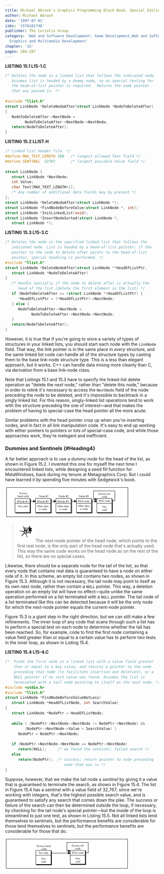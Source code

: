 ```yaml
---
title: Michael Abrash's Graphics Programming Black Book, Special Edition
author: Michael Abrash
date: '1997-07-01'
isbn: '1576101746'
publisher: The Coriolis Group
category: 'Web and Software Development: Game Development,Web and Software Development:
  Graphics and Multimedia Development'
chapter: '15'
pages: 284-287
---
```


**LISTING 15.1 L15-1.C**

```c
/* Deletes the node in a linked list that follows the indicated node.
   Assumes list is headed by a dummy node, so no special testing for
   the head-of-list pointer is required.  Returns the same pointer
   that was passed in. */

#include "llist.h"
struct LinkNode *DeleteNodeAfter(struct LinkNode *NodeToDeleteAfter)
{
   NodeToDeleteAfter->NextNode =
         NodeToDeleteAfter->NextNode->NextNode;
   return(NodeToDeleteAfter);
}
```

**LISTING 15.2 LLIST.H**

```c
/* Linked list header file. */
#define MAX_TEXT_LENGTH 100   /* longest allowed Text field */
#define SENTINEL  32767       /* largest possible Value field */

struct LinkNode {
   struct LinkNode *NextNode;
   int Value;
   char Text[MAX_TEXT_LENGTH+1];
   /* Any number of additional data fields may by present */
};
struct LinkNode *DeleteNodeAfter(struct LinkNode *);
struct LinkNode *FindNodeBeforeValue(struct LinkNode *, int);
struct LinkNode *InitLinkedList(void);
struct LinkNode *InsertNodeSorted(struct LinkNode *,
   struct LinkNode *);
```

**LISTING 15.3 L15-3.C**

```c
/* Deletes the node in the specified linked list that follows the
   indicated node. List is headed by a head-of-list pointer; if the
   pointer to the node to delete after points to the head-of-list
   pointer, special handling is performed. */
#include "llist.h"
struct LinkNode *DeleteNodeAfter(struct LinkNode **HeadOfListPtr,
   struct LinkNode *NodeToDeleteAfter)
{
   /* Handle specially if the node to delete after is actually the
      head of the list (delete the first element in the list) */
   if (NodeToDeleteAfter == (struct LinkNode *)HeadOfListPtr) {
      *HeadOfListPtr = (*HeadOfListPtr)->NextNode;
   } else {
      NodeToDeleteAfter->NextNode =
            NodeToDeleteAfter->NextNode->NextNode;
   }
   return(NodeToDeleteAfter);
}
```

However, it is true that if you're going to store a variety of types of
structures in your linked lists, you should start each node with the
`LinkNode` field. That way, the link pointer is in the same place in
*every* structure, and the same linked list code can handle all of the
structure types by casting them to the base link-node structure type.
This is a less than elegant approach, but it works. C++ can handle data
mixing more cleanly than C, via derivation from a base link-node class.

Note that Listings 15.1 and 15.3 have to specify the linked-list delete
operation as "delete the *next* node," rather than "delete this node,"
because in order to relink it's necessary to access the `NextNode`
field of the node preceding the node to be deleted, and it's impossible
to backtrack in a singly linked list. For this reason, singly-linked
list operations tend to work with the structure preceding the one of
interest—and that makes the problem of having to special-case the head
pointer all the more acute.

Similar problems with the head pointer crop up when you're inserting
nodes, and in fact in all link manipulation code. It's easy to end up
working with either pointers to pointers or lots of special-case code,
and while those approaches work, they're inelegant and inefficient.

### Dummies and Sentinels {#Heading4}

A far better approach is to use a *dummy node* for the head of the list,
as shown in Figure 15.2. I invented this one for myself the next time I
encountered linked lists, while designing a seed fill function for
MetaWindows, back during my tenure at Metagraphics Corp. But I could
have learned it by spending five minutes with Sedgewick's book.

![**Figure 15.2**  *Using a dummy head and tail node with a linked list.*](images/15-02.jpg)

> ![](images/i.jpg)
> The next-node pointer of the head node, which points to the first real
> node, is the only part of the head node that's actually used. This way
> the same code works on the head node as on the rest of the list, so
> there are no special cases.

Likewise, there should be a separate node for the tail of the list, so
that every node that contains real data is guaranteed to have a node on
either side of it. In this scheme, an empty list contains two nodes, as
shown in Figure 15.3. Although it is not necessary, the tail node may
point to itself as its own next node, rather than contain a `NULL`
pointer. This way, a deletion operation on an empty list will have no
effect—quite unlike the same operation performed on a list terminated
with a `NULL` pointer. The tail node of a list terminated like this
can be detected because it will be the only node for which the next-node
pointer equals the current-node pointer.

Figure 15.3 is a giant step in the right direction, but we can still
make a few refinements. The inner loop of any code that scans through
such a list has to perform a special test on each node to determine
whether the tail has been reached. So, for example, code to find the
first node containing a value field greater than or equal to a certain
value has to perform two tests in the inner loop, as shown in Listing
15.4.

**LISTING 15.4 L15-4.C**

```c
/*  Finds the first node in a linked list with a value field greater
    than or equal to a key value, and returns a pointer to the node
    preceding that node (to facilitate insertion and deletion), or a
    NULL pointer if no such value was found. Assumes the list is
    terminated with a tail node pointing to itself as the next node. */
#include <stdio.h>
#include "llist.h"
struct LinkNode *FindNodeBeforeValueNotLess(
   struct LinkNode *HeadOfListNode, int SearchValue)
{
   struct LinkNode *NodePtr = HeadOfListNode;

   while ( (NodePtr->NextNode->NextNode != NodePtr->NextNode) &&
         (NodePtr->NextNode->Value < SearchValue) )
      NodePtr = NodePtr->NextNode;

   if (NodePtr->NextNode->NextNode == NodePtr->NextNode)
      return(NULL);     /* we found the sentinel; failed search */
   else
      return(NodePtr);  /* success; return pointer to node preceding
                           node that was >= */
}
```

Suppose, however, that we make the tail node a *sentinel* by giving it a
value that is guaranteed to terminate the search, as shown in Figure
15.4. The list in Figure 15.4 has a sentinel with a value field of
32,767; since we're working with integers, that's the highest possible
search value, and is guaranteed to satisfy any search that comes down
the pike. The success or failure of the search can then be determined
outside the loop, if necessary, by checking for the tail node's special
pointer—but the inside of the loop is streamlined to just one test, as
shown in Listing 15.5. Not all linked lists lend themselves to
sentinels, but the performance benefits are considerable for those lend
themselves to sentinels, but the performance benefits are considerable
for those that do.

![**Figure 15.3**  *Representing an empty list.*](images/15-03.jpg)